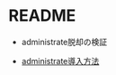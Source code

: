 # README

- administrate脱却の検証

- [administrate導入方法](https://administrate-prototype.herokuapp.com/getting_started)

